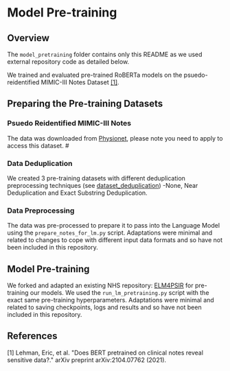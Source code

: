 # Model Pre-training
## Overview

The `model_pretraining` folder contains only this README as we used external repository code as detailed below.

We trained and evaluated pre-trained RoBERTa models on the psuedo-reidentified MIMIC-III Notes Dataset [[1]](#1).

## Preparing the Pre-training Datasets

### Psuedo Reidentified MIMIC-III Notes
The data was downloaded from [Physionet](https://www.physionet.org/content/clinical-bert-mimic-notes/1.0.0/), please note you need to apply to access this dataset. #

### Data Deduplication

We created 3 pre-training datasets with different deduplication preprocessing techniques (see [dataset_deduplication](..%2Fdataset_deduplication)) -None, Near Deduplication and Exact Substring Deduplication.

### Data Preprocessing

The data was pre-processed to prepare it to pass into the Language Model using the `prepare_notes_for_lm.py` script. Adaptations were minimal and related to changes to cope with different input data formats and so have not been included in this repository.

## Model Pre-training

We forked and adapted an existing NHS repository: [ELM4PSIR](https://github.com/nhsx/ELM4PSIR) for pre-training our models. We used the `run_lm_pretraining.py` script with the exact same pre-training hyperparameters. Adaptations were minimal and related to saving checkpoints, logs and results and so have not been included in this repository.

## References
<a id="1">[1]</a>
 Lehman, Eric, et al. "Does BERT pretrained on clinical notes reveal sensitive data?." arXiv preprint arXiv:2104.07762 (2021).<br>
